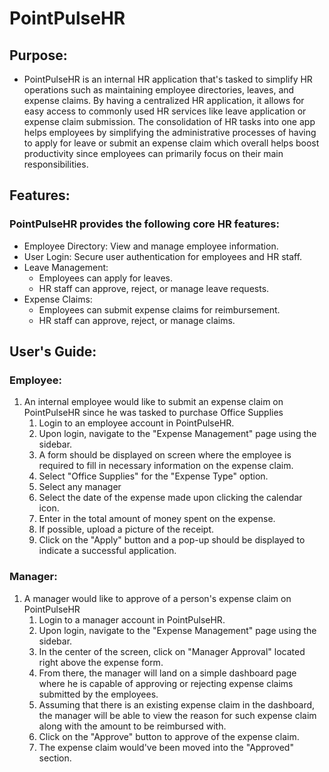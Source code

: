 # PointPulseHR
## Purpose:
 - PointPulseHR is an internal HR application that's tasked to simplify HR operations such as maintaining employee directories, leaves, and expense claims. By having a centralized HR application, it allows for easy access to commonly used HR services like leave application or expense claim submission. The consolidation of HR tasks into one app helps employees by simplifying the administrative processes of having to apply for leave or submit an expense claim which overall helps boost productivity since employees can primarily focus on their main responsibilities.


## Features:
### PointPulseHR provides the following core HR features:

- Employee Directory: View and manage employee information.
- User Login: Secure user authentication for employees and HR staff.
- Leave Management:
  - Employees can apply for leaves.
  - HR staff can approve, reject, or manage leave requests.
- Expense Claims:
  - Employees can submit expense claims for reimbursement.
  - HR staff can approve, reject, or manage claims.
 
## User's Guide:
### Employee:

1. An internal employee would like to submit an expense claim on PointPulseHR since he was tasked to purchase Office Supplies
   1. Login to an employee account in PointPulseHR.
   2. Upon login, navigate to the "Expense Management" page using the sidebar.
   3. A form should be displayed on screen where the employee is required to fill in necessary information on the expense claim.
   4. Select "Office Supplies" for the "Expense Type" option.
   5. Select any manager
   6. Select the date of the expense made upon clicking the calendar icon.
   7. Enter in the total amount of money spent on the expense.
   8. If possible, upload a picture of the receipt.
   9. Click on the "Apply" button and a pop-up should be displayed to indicate a successful application.

### Manager:
1. A manager would like to approve of a person's expense claim on PointPulseHR
   1. Login to a manager account in PointPulseHR.
   2. Upon login, navigate to the "Expense Management" page using the sidebar.
   3. In the center of the screen, click on "Manager Approval" located right above the expense form.
   4. From there, the manager will land on a simple dashboard page where he is capable of approving or rejecting expense claims submitted by the employees.
   5. Assuming that there is an existing expense claim in the dashboard, the manager will be able to view the reason for such expense claim along with the amount to be reimbursed with.
   6. Click on the "Approve" button to approve of the expense claim.
   7. The expense claim would've been moved into the "Approved" section.
